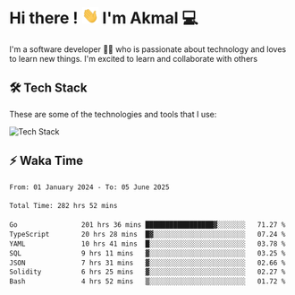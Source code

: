 # Hi there ! <img src="https://github.com/ABSphreak/ABSphreak/blob/master/gifs/Hi.gif" width="30"> I'm Akmal  💻

I'm a software developer 👨‍💻 who is passionate about technology and loves to learn new things. I'm excited to learn and collaborate with others

## 🛠️ Tech Stack

These are some of the technologies and tools that I use:

![Tech Stack](https://skillicons.dev/icons?i=typescript,nodejs,javascript,express,nest,sequelize,go,rabbitmq,python,solidity,react,vue,next,nuxtjs,webpack,vite,tailwindcss,bootstrap,css,scss,html,vercel,firebase,heroku,netlify,docker,postgresql,mongodb,redis,mysql,graphql,git,github,gitlab,vscode,figma,postman,pytorch,tensorflow,bash)

## ⚡ Waka Time
<!--START_SECTION:waka-->

```txt
From: 01 January 2024 - To: 05 June 2025

Total Time: 282 hrs 52 mins

Go                201 hrs 36 mins █████████████████▓░░░░░░░   71.27 %
TypeScript        20 hrs 28 mins  █▓░░░░░░░░░░░░░░░░░░░░░░░   07.24 %
YAML              10 hrs 41 mins  █░░░░░░░░░░░░░░░░░░░░░░░░   03.78 %
SQL               9 hrs 11 mins   ▓░░░░░░░░░░░░░░░░░░░░░░░░   03.25 %
JSON              7 hrs 31 mins   ▓░░░░░░░░░░░░░░░░░░░░░░░░   02.66 %
Solidity          6 hrs 25 mins   ▓░░░░░░░░░░░░░░░░░░░░░░░░   02.27 %
Bash              4 hrs 52 mins   ▒░░░░░░░░░░░░░░░░░░░░░░░░   01.72 %
```

<!--END_SECTION:waka-->


